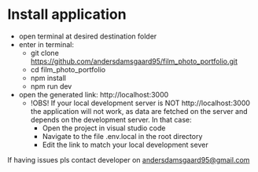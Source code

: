 # Install application

-	open terminal at desired destination folder
-	enter in terminal: 
    -	git clone https://github.com/andersdamsgaard95/film_photo_portfolio.git
    -	cd film_photo_portfolio
    -	npm install
    -	npm run dev
-	open the generated link: http://localhost:3000
    -	!OBS!
        If your local development server is NOT http://localhost:3000 the application will not work, as data are fetched on the    server and depends on the development server. In that case:
        -	Open the project in visual studio code
        -	Navigate to the file .env.local in the root directory
        -	Edit the link to match your local development sever

If having issues pls contact developer on andersdamsgaard95@gmail.com


